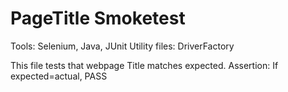 # PageTitle Smoketest 

Tools: Selenium, Java, JUnit
Utility files:  DriverFactory

This file tests that webpage Title matches expected.
Assertion: If expected=actual, PASS